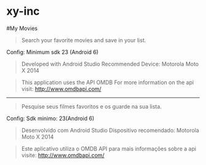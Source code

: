 # xy-inc

#My Movies

> Search your favorite movies and save in your list.

Config:
Minimum sdk 23 (Android 6)
> Developed with Android Studio
> Recommended Device: Motorola Moto X 2014

> This application uses the API OMDB
> For more information on the api visit:
> http://www.omdbapi.com/


-------------------------------------------------------------------------
> Pesquise seus filmes favoritos e os guarde na sua lista.

Config:
Sdk minimo: 23(Android 6)
> Desenvolvido com Android Studio
> Dispositivo recomendado: Motorola Moto X 2014

> Este aplicativo utiliza o OMDB API
> para mais informações sobre a api visite:
> http://www.omdbapi.com/
